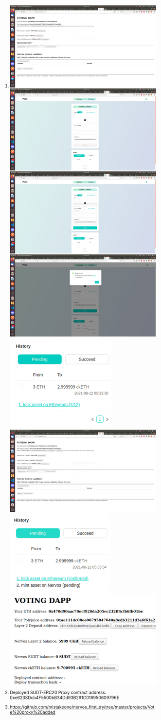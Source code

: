 1. ![Call](https://github.com/mistakeone/nervos_first_try/blob/master/8%20task/1%20(2).png?raw=true "Call")
![Call](https://github.com/mistakeone/nervos_first_try/blob/master/8%20task/12.png?raw=true "Call")
![Call](https://github.com/mistakeone/nervos_first_try/blob/master/8%20task/123.png?raw=true "Call")
![Call](https://github.com/mistakeone/nervos_first_try/blob/master/8%20task/1234.png?raw=true "Call")
![Call](https://github.com/mistakeone/nervos_first_try/blob/master/8%20task/12345.png?raw=true "Call")
![Call](https://github.com/mistakeone/nervos_first_try/blob/master/8%20task/123456.png?raw=true "Call")
![Call](https://github.com/mistakeone/nervos_first_try/blob/master/8%20task/1234567.png?raw=true "Call")
![Call](https://github.com/mistakeone/nervos_first_try/blob/master/8%20task/12345678.png?raw=true "Call")


2. Deployed SUDT-ERC20 Proxy contract address: 0xe6238Dcb4F5500bB34Dd93B291C016950609796E

3. https://github.com/mistakeone/nervos_first_try/tree/master/projects/Vote%20proxy%20added
